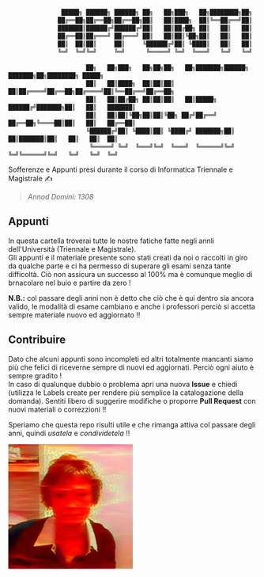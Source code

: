 ```
               █████╗ ██████╗ ██████╗ ██╗   ██╗███╗   ██╗████████╗██╗                            
              ██╔══██╗██╔══██╗██╔══██╗██║   ██║████╗  ██║╚══██╔══╝██║                            
              ███████║██████╔╝██████╔╝██║   ██║██╔██╗ ██║   ██║   ██║                            
              ██╔══██║██╔═══╝ ██╔═══╝ ██║   ██║██║╚██╗██║   ██║   ██║                            
              ██║  ██║██║     ██║     ╚██████╔╝██║ ╚████║   ██║   ██║                            
              ╚═╝  ╚═╝╚═╝     ╚═╝      ╚═════╝ ╚═╝  ╚═══╝   ╚═╝   ╚═╝                            

                      ██╗   ██╗███╗   ██╗██╗██╗   ██╗███████╗██████╗ ███████╗██╗████████╗ █████╗ 
                      ██║   ██║████╗  ██║██║██║   ██║██╔════╝██╔══██╗██╔════╝██║╚══██╔══╝██╔══██╗
                      ██║   ██║██╔██╗ ██║██║██║   ██║█████╗  ██████╔╝███████╗██║   ██║   ███████║
                      ██║   ██║██║╚██╗██║██║╚██╗ ██╔╝██╔══╝  ██╔══██╗╚════██║██║   ██║   ██╔══██║
                      ╚██████╔╝██║ ╚████║██║ ╚████╔╝ ███████╗██║  ██║███████║██║   ██║   ██║  ██║
                       ╚═════╝ ╚═╝  ╚═══╝╚═╝  ╚═══╝  ╚══════╝╚═╝  ╚═╝╚══════╝╚═╝   ╚═╝   ╚═╝  ╚═╝
```

Sofferenze e Appunti presi durante il corso di Informatica Triennale e Magistrale ✍️

 > _Annod Domini: 1308_
 
## Appunti

In questa cartella troverai tutte le nostre fatiche fatte negli annli dell'Università (Triennale e Magistrale).<br>
Gli appunti e il materiale presente sono stati creati da noi o raccolti in giro da qualche parte e ci ha permesso di superare gli esami senza tante difficoltà.
Ciò non assicura un successo al 100% ma è comunque meglio di brnacolare nel buio e partire da zero !


**N.B.:** col passare degli anni non è detto che ciò che è qui dentro sia ancora valido, le modalità di esame cambiano e anche i professori perciò si accetta sempre materiale nuovo ed aggiornato !!

## Contribuire

Dato che alcuni appunti sono incompleti ed altri totalmente mancanti siamo più che felici di riceverne sempre di nuovi ed aggiornati. Perciò ogni aiuto è sempre gradito !<br>
In caso di qualunque dubbio o problema apri una nuova **Issue** e chiedi (utilizza le Labels create per rendere più semplice la catalogazione della domanda).
Sentiti libero di suggerire modifiche o proporre **Pull Request** con nuovi materiali o correzzioni !!

Speriamo che questa repo risulti utile e che rimanga attiva col passare degli anni, quindi _usatela_ e _condividetela_ !!

<img src="https://raw.githubusercontent.com/Typing-Monkeys/MSMC/main/Data/pics/Unipg/apocalyptic_pinotti.png" alt="apocaliptic_pinotti" width="50%" height="50%">
